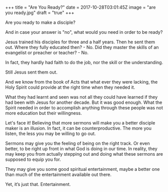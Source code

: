 +++
title = "Are You Ready?"
date = 2017-10-28T03:01:45Z
image = "are you ready.jpg"
draft = "true"
+++

Are you ready to make a disciple? 

And in case your answer is "no", what would you need in order to be ready?

Jesus trained his disciples for three and a half years. Then he sent them out. Where they fully educated then? - No. Did they master the skills of an evangelist or preacher or teacher? - No. 

In fact, they hardly had faith to do the job, nor the skill or the understanding. 

Still Jesus sent them out. 

And we know from the book of Acts that what ever they were lacking, the Holy Spirit could provide at the right time when they needed it. 

What they had learnt and seen was not all they could have learned if they had been with Jesus for another decade. But it was good enough. What the Spirit needed in order to accomplish anything through these people was not more education but their willingness.

Let's face it! Believing that more sermons will make you a better disciple maker is an illusion. In fact, it can be counterproductive. The more you listen, the less you may be willing to go out. 

Sermons may give you the feeling of being on the right track. Or even better, to be right up front in what God is doing in our time. In reality, they may keep you from actually stepping out and doing what these sermons are supposed to equip you for.

They may give you some good spiritual entertainment, maybe a better one than much of the entertainment available out there.

Yet, it’s just that. Entertainment.